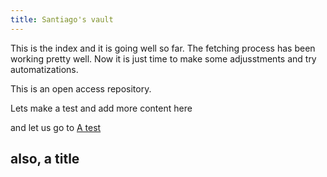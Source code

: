 ```yaml
---
title: Santiago's vault
---
```

This is the index and it is going well so far. The fetching process has been working pretty well. Now it is just time to make some adjusstments and try automatizations.

This is an open access repository.

Lets make a test and add more content here

and let us go to [A test](content/notes/A%20test.md)

## also, a title ##